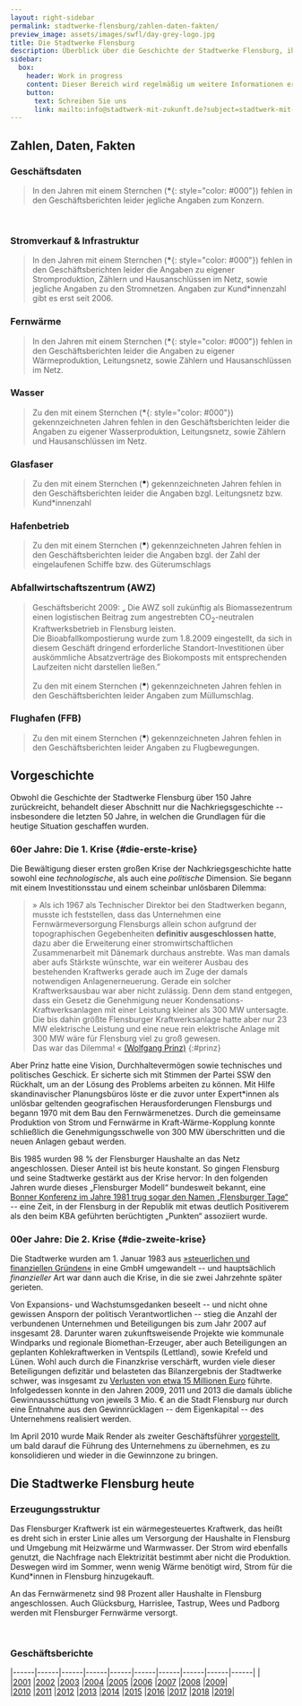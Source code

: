 ```yaml
---
layout: right-sidebar
permalink: stadtwerke-flensburg/zahlen-daten-fakten/
preview_image: assets/images/swfl/day-grey-logo.jpg
title: Die Stadtwerke Flensburg
description: Überblick über die Geschichte der Stadtwerke Flensburg, ihrer Erzeugungsstuktur und wirtschaftlicher Daten der einzelnen Geschäftsbereiche.
sidebar:
  box:
    header: Work in progress
    content: Dieser Bereich wird regelmäßig um weitere Informationen ergänzt. Falls Sie noch offene Fragen haben, schauen Sie doch demnächst noch einmal vorbei oder wenden sich direkt an uns.
    button:
      text: Schreiben Sie uns
      link: mailto:info@stadtwerk-mit-zukunft.de?subject=stadtwerk-mit-zukunft.de
---
```


## Zahlen, Daten, Fakten

### Geschäftsdaten

<div class="row">
  <figure id="umsatz-entwicklung" class="col-6 col-12-wide">
  </figure>
  <figure id="gewinn-entwicklung" class="col-6 col-12-wide">
  </figure>
</div>

> In den Jahren mit einem Sternchen (**\***{: style="color: #000"}) fehlen in den Geschäftsberichten leider jegliche Angaben zum Konzern.
<br>

<div class="row">
  <figure id="kapitalstruktur" class="col-6 col-12-wide">
  </figure>
  <figure id="gewinnabfuehrung-stadt" class="col-6 col-12-wide">
  </figure>
</div>

### Stromverkauf & Infrastruktur

<div class="row">
  <figure id="strom" class="col-6 col-12-wide">
  </figure>
  <figure id="stromnetz" class="col-6 col-12-wide">
  </figure>
</div>

> In den Jahren mit einem Sternchen (**\***{: style="color: #000"}) fehlen in den Geschäftsberichten leider die Angaben zu eigener Stromproduktion, Zählern und Hausanschlüssen im Netz, sowie jegliche Angaben zu den Stromnetzen. Angaben zur Kund\*innenzahl gibt es erst seit 2006.

### Fernwärme

<div class="row">
  <figure id="waermeabsatz" class="col-6 col-12-wide">
  </figure>
  <figure id="waermenetz" class="col-6 col-12-wide">
  </figure>
</div>

> In den Jahren mit einem Sternchen (**\***{: style="color: #000"}) fehlen in den Geschäftsberichten leider die Angaben zu eigener Wärmeproduktion, Leitungsnetz, sowie Zählern und Hausanschlüssen im Netz.

### Wasser

<div class="row">
  <figure id="wasserabsatz" class="col-6 col-12-wide">
  </figure>
  <figure id="wassernetz" class="col-6 col-12-wide">
  </figure>
</div>

> Zu den mit einem Sternchen (**\***{: style="color: #000"}) gekennzeichneten Jahren fehlen in den Geschäftsberichten leider die Angaben zu eigener Wasserproduktion, Leitungsnetz, sowie Zählern und Hausanschlüssen im Netz.

### Glasfaser

<div class="row">
  <figure id="glasfaser-chart" class="col-6 col-12-wide">
  </figure>
  <blockquote class="col-6 col-12-wide">
    <p>
      Zu den mit einem Sternchen (<strong style="color: #000">*</strong>) gekennzeichneten Jahren fehlen in den Geschäftsberichten leider die Angaben bzgl. Leitungsnetz bzw. Kund*innenzahl
    </p>
  </blockquote>
</div>

### Hafenbetrieb

<div class="row">
  <figure id="hafen" class="col-6 col-12-wide">
  </figure>
  <blockquote class="col-6 col-12-wide">
    <p>
      Zu den mit einem Sternchen (<strong style="color: #000">*</strong>) gekennzeichneten Jahren fehlen in den Geschäftsberichten leider die Angaben bzgl. der Zahl der eingelaufenen Schiffe bzw. des Güterumschlags
    </p>
  </blockquote>
</div>

### Abfallwirtschaftszentrum (AWZ)

<div class="row">
  <figure id="awz-umschlag" class="col-6 col-12-wide">
  </figure>
  <blockquote class="col-6 col-12-wide">
    <p>
      Geschäftsbericht 2009: „ Die AWZ soll zukünftig als Biomassezentrum einen logistischen Beitrag zum angestrebten CO<sub>2</sub>-neutralen Kraftwerksbetrieb in Flensburg leisten.<br>Die Bioabfallkompostierung wurde zum 1.8.2009 eingestellt, da sich in diesem Geschäft dringend erforderliche Standort-Investitionen über auskömmliche Absatzverträge des Biokomposts mit entsprechenden Laufzeiten nicht darstellen ließen.”<br><br>
      Zu den mit einem Sternchen (<strong style="color: #000">*</strong>) gekennzeichneten Jahren fehlen in den Geschäftsberichten leider Angaben zum Müllumschlag.
    </p>
  </blockquote>
</div>

### Flughafen (FFB)

<div class="row">
  <figure id="flugbewegungen" class="col-6 col-12-wide">
  </figure>
  <blockquote class="col-6 col-12-wide">
    <p>
      Zu den mit einem Sternchen (<strong style="color: #000">*</strong>) gekennzeichneten Jahren fehlen in den Geschäftsberichten leider Angaben zu Flugbewegungen.
    </p>
  </blockquote>
</div>


## Vorgeschichte

Obwohl die Geschichte der Stadtwerke Flensburg über 150 Jahre zurückreicht, behandelt dieser Abschnitt nur die Nachkriegsgeschichte -- insbesondere die letzten 50 Jahre, in welchen die Grundlagen für die heutige Situation geschaffen wurden.

### 60er Jahre: Die 1. Krise {#die-erste-krise}

Die Bewältigung dieser ersten großen Krise der Nachkriegsgeschichte hatte sowohl eine *technologische*, als auch eine *politische* Dimension. Sie begann mit einem Investitionsstau und einem scheinbar unlösbaren Dilemma:

> » Als ich 1967 als Technischer Direktor bei den Stadtwerken begann, musste ich feststellen, dass das Unternehmen eine Fernwärmeversorgung Flensburgs allein schon aufgrund der topographischen Gegebenheiten **definitiv ausgeschlossen hatte**, dazu aber die Erweiterung einer stromwirtschaftlichen Zusammenarbeit mit Dänemark durchaus anstrebte. Was man damals aber aufs Stärkste wünschte, war ein weiterer Ausbau des bestehenden Kraftwerks gerade auch im Zuge der damals notwendigen Anlagenerneuerung. Gerade ein solcher Kraftwerksausbau war aber nicht zulässig. Denn dem stand entgegen, dass ein Gesetz die Genehmigung neuer Kondensations-Kraftwerksanlagen mit einer Leistung kleiner als 300 MW untersagte. Die bis dahin größte Flensburger Kraftwerksanlage hatte aber nur 23 MW elektrische Leistung und eine neue rein elektrische Anlage mit 300 MW wäre für Flensburg viel zu groß gewesen.   
Das war das Dilemma! « [(Wolfgang Prinz)][prinz-interview]
{:#prinz}

Aber Prinz hatte eine Vision, Durchhaltevermögen sowie technisches und politisches Geschick. Er sicherte sich mit Stimmen der Partei SSW den Rückhalt, um an der Lösung des Problems arbeiten zu können. Mit Hilfe skandinavischer Planungsbüros löste er die zuvor unter Expert*innen als unlösbar geltenden geografischen Herausforderungen Flensburgs und begann 1970 mit dem Bau den Fernwärmenetzes. Durch die gemeinsame Produktion von Strom und Fernwärme in Kraft-Wärme-Kopplung konnte schließlich die Genehmigungsschwelle von 300 MW überschritten und die neuen Anlagen gebaut werden. 

Bis 1985 wurden 98 % der Flensburger Haushalte an das Netz angeschlossen. Dieser Anteil ist bis heute konstant. So gingen Flensburg und seine Stadtwerke gestärkt aus der Krise hervor: In den folgenden Jahren wurde dieses „Flensburger Modell“ bundesweit bekannt, eine [Bonner Konferenz im Jahre 1981 trug sogar den Namen „Flensburger Tage“](prinz-spiegel) -- eine Zeit, in der Flensburg in der Republik mit etwas deutlich Positiverem als den beim KBA geführten berüchtigten „Punkten“ assoziiert wurde.

### 00er Jahre: Die 2. Krise {#die-zweite-krise}

Die Stadtwerke wurden am 1. Januar 1983 aus [»steuerlichen und finanziellen Gründen«][umwandlung-gmbh] in eine GmbH umgewandelt -- und hauptsächlich *finanzieller* Art war dann auch die Krise, in die sie zwei Jahrzehnte später gerieten.

Von Expansions- und Wachstumsgedanken beseelt -- und nicht ohne gewissen Ansporn der politisch Verantwortlichen -- stieg die Anzahl der verbundenen Unternehmen und Beteiligungen bis zum Jahr 2007 auf insgesamt 28. Darunter waren zukunftsweisende Projekte wie kommunale Windparks und regionale Biomethan-Erzeuger, aber auch Beteiligungen an geplanten Kohlekraftwerken in Ventspils (Lettland), sowie Krefeld und Lünen. Wohl auch durch die Finanzkrise verschärft, wurden viele dieser Beteiligungen defizitär und belasteten das Bilanzergebnis der Stadtwerke schwer, was insgesamt zu [Verlusten von etwa 15 Millionen Euro][wolfskeil-nicht-entlastet] führte. Infolgedessen konnte in den Jahren 2009, 2011 und 2013 die damals übliche Gewinnausschüttung von jeweils 3 Mio. € an die Stadt Flensburg nur durch eine Entnahme aus den Gewinnrücklagen -- dem Eigenkapital -- des Unternehmens realisiert werden.

Im April 2010 wurde Maik Render als zweiter Geschäftsführer [vorgestellt][introducing-render], um bald darauf die Führung des Unternehmens zu übernehmen, es zu konsolidieren und wieder in die Gewinnzone zu bringen.

## Die Stadtwerke Flensburg heute

### Erzeugungsstruktur

Das Flensburger Kraftwerk ist ein wärmegesteuertes Kraftwerk, das heißt es dreht sich in erster Linie alles um Versorgung der Haushalte in Flensburg und Umgebung mit Heizwärme und Warmwasser. Der Strom wird ebenfalls genutzt, die Nachfrage nach Elektrizität bestimmt aber nicht die Produktion. Deswegen wird im Sommer, wenn wenig Wärme benötigt wird, Strom für die Kund*innen in Flensburg hinzugekauft. 

An das Fernwärmenetz sind 98 Prozent aller Haushalte in Flensburg angeschlossen. Auch Glücksburg, Harrislee, Tastrup, Wees und Padborg werden mit Flensburger Fernwärme versorgt.

<div class="row">
  <figure id="umsatz-nach-produkten" class="col-8 col-12-normal col-12-mobile">
  </figure>
</div>

<br>

### Geschäftsberichte

|------|------|------|------|------|------|------|------|------|------|
|            |[2001]&nbsp;|[2002]&nbsp;|[2003]&nbsp;|[2004]&nbsp;|[2005]&nbsp;|[2006]&nbsp;|[2007]&nbsp;|[2008]&nbsp;|[2009]|
|[2010]&nbsp;|[2011]&nbsp;|[2012]&nbsp;|[2013]&nbsp;|[2014]&nbsp;|[2015]&nbsp;|[2016]&nbsp;|[2017]&nbsp;|[2018]&nbsp;|[2019]|


  [prinz-interview]: https://www.foerde.news/news/vater-der-flensburger-fernwaerme-verstorben.html
  [prinz-spiegel]: https://www.spiegel.de/spiegel/print/d-14326706.html
  [umwandlung-gmbh]: https://www.ulrich-jochimsen.de/files/Monopol_1%2013.pdf
  [fl-atomstromfrei]: https://www.stadtwerke-flensburg.de/fileadmin/_migrated/content_uploads/flensburg-atomstromfrei-shz-beilage.pdf
  [introducing-render]: https://www.stadtwerke-flensburg.de/unternehmen/news/news/matthias-wolfskeil-stellt-kollegen-beim-4-flensburger-energieforum-vor-maik-render-technischer-ges/?tx_news_pi1%5Bcontroller%5D=News&tx_news_pi1%5Baction%5D=detail&cHash=ea5d1578dbc441a4eebad8b47d3a65cc
  [wolfskeil-nicht-entlastet]: https://www.shz.de/lokales/flensburger-tageblatt/keine-entlastung-fuer-den-ex-chef-id175722.html

  [2019]: https://www.stadtwerke-flensburg.de/fileadmin/user_upload/pdf/geschaeftsberichte/swfl-geschaeftsbericht-2019.pdf
  [2018]: https://www.stadtwerke-flensburg.de/fileadmin/user_upload/pdf/geschaeftsberichte/swfl-geschaeftsbericht-2018.pdf
  [2017]: https://www.stadtwerke-flensburg.de/fileadmin/user_upload/pdf/geschaeftsberichte/swfl-geschaeftsbericht-2017.pdf
  [2016]: https://www.stadtwerke-flensburg.de/fileadmin/user_upload/pdf/geschaeftsberichte/swfl-geschaeftsbericht-2016.pdf
  [2015]: https://www.stadtwerke-flensburg.de/fileadmin/user_upload/pdf/geschaeftsberichte/swfl-geschaeftsbericht-2015.pdf
  [2014]: https://www.stadtwerke-flensburg.de/fileadmin/_migrated/content_uploads/swfl-geschaeftsbericht-2014.pdf
  [2013]: https://www.stadtwerke-flensburg.de/fileadmin/_migrated/content_uploads/geschaeftsbericht-swfl-2013.pdf
  [2012]: https://www.stadtwerke-flensburg.de/fileadmin/_migrated/content_uploads/GB2012_11.pdf
  [2011]: https://www.stadtwerke-flensburg.de/fileadmin/_migrated/content_uploads/GB2011_12.pdf
  [2010]: https://www.stadtwerke-flensburg.de/fileadmin/_migrated/content_uploads/GB2010_11.pdf
  [2009]: https://www.stadtwerke-flensburg.de/fileadmin/_migrated/content_uploads/GB2009_11.pdf
  [2008]: https://www.stadtwerke-flensburg.de/fileadmin/_migrated/content_uploads/GB2008_11.pdf
  [2007]: https://www.stadtwerke-flensburg.de/fileadmin/_migrated/content_uploads/GB_StwFl_2007_09.pdf
  [2006]: https://www.stadtwerke-flensburg.de/fileadmin/_migrated/content_uploads/GB_StwFl_2006_09.pdf
  [2005]: https://www.stadtwerke-flensburg.de/fileadmin/_migrated/content_uploads/GB_StwFl_2005_09.pdf
  [2004]: https://www.stadtwerke-flensburg.de/fileadmin/_migrated/content_uploads/GB_StwFl_2004_11.pdf
  [2003]: https://www.stadtwerke-flensburg.de/fileadmin/_migrated/content_uploads/GB_StwFl_2003_10.pdf
  [2002]: https://www.stadtwerke-flensburg.de/fileadmin/_migrated/content_uploads/GB_StwFl_2002_03.pdf
  [2001]: https://www.stadtwerke-flensburg.de/fileadmin/_migrated/content_uploads/GB_StwFl_2001_11.pdf

<script>
  window.SWFL = {
    Business: {
      ByProduct: {{ site.data.swfl_business_by_product | jsonify }},
      Results: {{ site.data.swfl_business | jsonify }},
      Electricity: {{ site.data.swfl_overview_electricity | jsonify }},
      Heat: {{ site.data.swfl_overview_heat | jsonify }},
      Water: {{ site.data.swfl_overview_water | jsonify }},
      Fibre: {{ site.data.swfl_overview_fibre | jsonify }},
      Harbour: {{ site.data.swfl_overview_harbour | jsonify }},
      Waste: {{ site.data.swfl_overview_waste | jsonify }},
      Airport: {{ site.data.swfl_overview_airport | jsonify }}
    }
  }
</script>
<script src="{{ "assets/js/lib/highcharts-8.1.0/highcharts.js" | relative_url }}"></script>
<script src="{{ "assets/js/lib/highcharts-8.1.0/pattern-fill.js" | relative_url }}"></script>
<script src="{{ "assets/js/charting/global.js" | relative_url }}"></script>
<script src="{{ "assets/js/charting/business-data.js" | relative_url }}"></script>
<script src="{{ "assets/js/charting/infrastructure.js" | relative_url }}"></script>
<script src="{{ "assets/js/charting/heat.js" | relative_url }}"></script>
<script src="{{ "assets/js/charting/water.js" | relative_url }}"></script>
<script src="{{ "assets/js/charting/fibre.js" | relative_url }}"></script>
<script src="{{ "assets/js/charting/harbour.js" | relative_url }}"></script>
<script src="{{ "assets/js/charting/waste.js" | relative_url }}"></script>
<script src="{{ "assets/js/charting/airport.js" | relative_url }}"></script>
<script src="{{ "assets/js/charting/status-quo.js" | relative_url }}"></script>